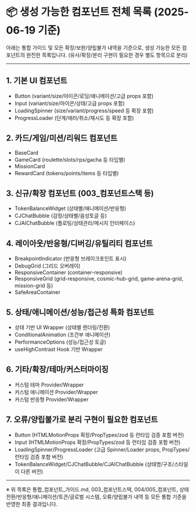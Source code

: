 # 📦 생성 가능한 컴포넌트 전체 목록 (2025-06-19 기준)

아래는 통합 가이드 및 모든 확장/보완/양립불가 내역을 기준으로, 생성 가능한 모든 컴포넌트의 완전한 목록입니다. (유사/확장/분리 구현이 필요한 경우 별도 항목으로 분리)

---

## 1. 기본 UI 컴포넌트
- Button (variant/size/아이콘/로딩/애니메이션/고급 props 포함)
- Input (variant/size/아이콘/상태/고급 props 포함)
- LoadingSpinner (size/variant/progress/speed 등 확장 포함)
- ProgressLoader (단계/에러/취소/재시도 등 확장 포함)

## 2. 카드/게임/미션/리워드 컴포넌트
- BaseCard
- GameCard (roulette/slots/rps/gacha 등 타입별)
- MissionCard
- RewardCard (tokens/points/items 등 타입별)

## 3. 신규/확장 컴포넌트 (003_컴포넌트스택 등)
- TokenBalanceWidget (상태별/애니메이션/반응형)
- CJChatBubble (감정/상태별/음성토글 등)
- CJAIChatBubble (플로팅/상태관리/메시지 인터페이스)

## 4. 레이아웃/반응형/디버깅/유틸리티 컴포넌트
- BreakpointIndicator (반응형 브레이크포인트 표시)
- DebugGrid (그리드 오버레이)
- ResponsiveContainer (container-responsive)
- ResponsiveGrid (grid-responsive, cosmic-hub-grid, game-arena-grid, mission-grid 등)
- SafeAreaContainer

## 5. 상태/애니메이션/성능/접근성 특화 컴포넌트
- 상태 기반 UI Wrapper (상태별 렌더링/전환)
- ConditionalAnimation (조건부 애니메이션)
- PerformanceOptions (성능/접근성 토글)
- useHighContrast Hook 기반 Wrapper

## 6. 기타/확장/테마/커스터마이징
- 커스텀 테마 Provider/Wrapper
- 커스텀 애니메이션 Provider/Wrapper
- 커스텀 반응형 Provider/Wrapper

## 7. 오류/양립불가로 분리 구현이 필요한 컴포넌트
- Button (HTMLMotionProps 확장/PropTypes/zod 등 런타임 검증 포함 버전)
- Input (HTMLMotionProps 확장/PropTypes/zod 등 런타임 검증 포함 버전)
- LoadingSpinner/ProgressLoader (고급 Spinner/Loader props, PropTypes/런타임 검증 포함 버전)
- TokenBalanceWidget/CJChatBubble/CJAIChatBubble (상태명/구조/스타일이 다른 버전)

---

※ 위 목록은 통합_컴포넌트_가이드.md, 003_컴포넌트스택, 004/005_컴포넌트, 상태전환/반응형/애니메이션/토큰/글로벌 시스템, 오류/양립불가 내역 등 모든 통합 기준을 반영한 최종 결과입니다.
